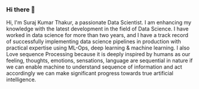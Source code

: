 ### Hi there 👋

Hi, I'm Suraj Kumar Thakur, a passionate Data Scientist. I am enhancing my knowledge with the latest development in the field of Data Science. I have worked in data science for more than two years, and I have a track record of successfully implementing data science pipelines in production with practical expertise using ML-Ops, deep learning & machine learning. I also Love sequence Processing because it is deeply inspired by humans as our feeling, thoughts, emotions, sensations, language are sequential in nature if we can enable machine to understand sequence of information and act accordingly we can make significant progress towards true artificial intelligence.
